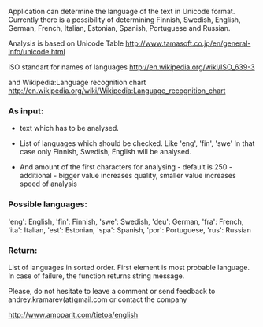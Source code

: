 Application can determine the language of the text in Unicode format. Currently there is a possibility of determining Finnish, Swedish, English, German, French, Italian, Estonian, Spanish, Portuguese and Russian.

Analysis is based on Unicode Table http://www.tamasoft.co.jp/en/general-info/unicode.html

ISO standart for names of languages http://en.wikipedia.org/wiki/ISO_639-3

and Wikipedia:Language recognition chart http://en.wikipedia.org/wiki/Wikipedia:Language_recognition_chart



### As input:

- text which has to be analysed.

- List of languages which should be checked. Like 'eng', 'fin', 'swe'
In that case only Finnish, Swedish, English will be analysed.

- And amount of the first characters for analysing - default is 250 - additional - bigger value increases quality, smaller value increases speed of analysis

### Possible languages: 

'eng': English, 
'fin': Finnish, 
'swe': Swedish, 
'deu': German, 
'fra': French, 
'ita': Italian, 
'est': Estonian, 
'spa': Spanish, 
'por': Portuguese, 
'rus': Russian 


### Return: 

List of languages in sorted order. First element is most probable language. In case of failure, the function returns string message.

Please, do not hesitate to leave a comment or send feedback to andrey.kramarev(at)gmail.com or contact the company

http://www.ampparit.com/tietoa/english